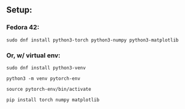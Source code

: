 ## Setup:

### Fedora 42:

```
sudo dnf install python3-torch python3-numpy python3-matplotlib
```

### Or, w/ virtual env:

```
sudo dnf install python3-venv

python3 -m venv pytorch-env

source pytorch-env/bin/activate

pip install torch numpy matplotlib
```
